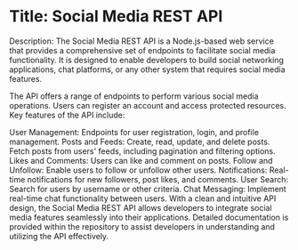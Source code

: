 <h1>Title: Social Media REST API</h1>

Description:
The Social Media REST API is a Node.js-based web service that provides a comprehensive set of endpoints to facilitate social 
media functionality. It is designed to enable developers to build social networking applications, chat platforms, 
or any other system that requires social media features.


The API offers a range of endpoints to perform various social media operations. Users can register an account and access protected resources. Key features of the API include:

User Management: Endpoints for user registration, login, and profile management.
Posts and Feeds: Create, read, update, and delete posts. Fetch posts from users' feeds, including pagination and filtering options.
Likes and Comments: Users can like and comment on posts.
Follow and Unfollow: Enable users to follow or unfollow other users.
Notifications: Real-time notifications for new followers, post likes, and comments.
User Search: Search for users by username or other criteria.
Chat Messaging: Implement real-time chat functionality between users.
With a clean and intuitive API design, the Social Media REST API allows developers to integrate social media features seamlessly into their applications. Detailed documentation is provided within the repository to assist developers in understanding and utilizing the API effectively.
